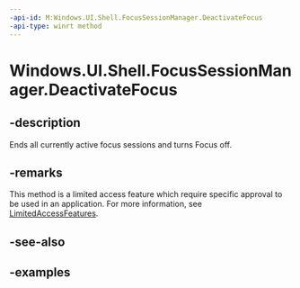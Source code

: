 ```yaml
---
-api-id: M:Windows.UI.Shell.FocusSessionManager.DeactivateFocus
-api-type: winrt method
---
```


# Windows.UI.Shell.FocusSessionManager.DeactivateFocus

<!--
public void DeactivateFocus ();
-->


## -description

Ends all currently active focus sessions and turns Focus off.

## -remarks

This method is a limited access feature which require specific approval to be used in an application. For more information, see [LimitedAccessFeatures](xref:Windows.ApplicationModel.LimitedAccessFeatures).

## -see-also

## -examples


